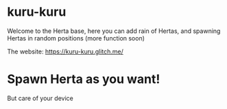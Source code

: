 # kuru-kuru
Welcome to the Herta base, here you can add rain of Hertas, and spawning Hertas in random positions (more function soon)

The website: https://kuru-kuru.glitch.me/
# Spawn Herta as you want!
But care of your device
